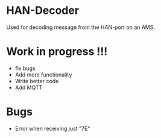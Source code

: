 # HAN-Decoder
Used for decoding message from the HAN-port on an AMS.

# Work in progress !!!
- fix bugs
- Add more functionality
- Write better code
- Add MQTT

# Bugs
- Error when receiving just "7E"
